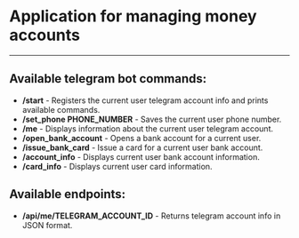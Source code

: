 # Application for managing money accounts
- - -
## Available telegram bot commands: 

* **/start** - Registers the current user telegram account info and prints available commands.
* **/set_phone PHONE_NUMBER** - Saves the current user phone number.
* **/me** - Displays information about the current user telegram account. 
* **/open_bank_account** - Opens a bank account for a current user.
* **/issue_bank_card** - Issue a card for a current user bank account.
* **/account_info** - Displays current user bank account information.
* **/card_info** - Displays current user card information.

## Available endpoints:
* **/api/me/TELEGRAM_ACCOUNT_ID** - Returns telegram account info in JSON format.

